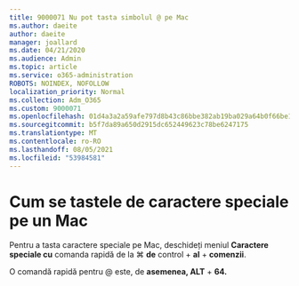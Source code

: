 ```yaml
---
title: 9000071 Nu pot tasta simbolul @ pe Mac
ms.author: daeite
author: daeite
manager: joallard
ms.date: 04/21/2020
ms.audience: Admin
ms.topic: article
ms.service: o365-administration
ROBOTS: NOINDEX, NOFOLLOW
localization_priority: Normal
ms.collection: Adm_O365
ms.custom: 9000071
ms.openlocfilehash: 01d4a3a2a59afe797d8b43c86bbe382ab19ba029a64b0f66be11201201b9d319
ms.sourcegitcommit: b5f7da89a650d2915dc652449623c78be6247175
ms.translationtype: MT
ms.contentlocale: ro-RO
ms.lasthandoff: 08/05/2021
ms.locfileid: "53984581"
---
```

# <a name="how-to-type-special-characters-on-a-mac"></a>Cum se tastele de caractere speciale pe un Mac

Pentru a tasta caractere speciale pe Mac, deschideți meniul **Caractere speciale cu** comanda rapidă de la ⌘ **de** control  +  **al**  +  **comenzii**.

O comandă rapidă pentru @ este, de **asemenea, ALT**  +  **64.**